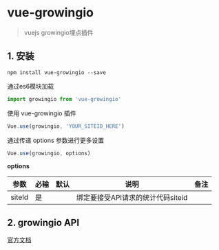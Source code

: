 # vue-growingio

> vuejs growingio埋点插件

## 1. 安装

```shell
npm install vue-growingio --save
```
通过es6模块加载
```javascript
import growingio from 'vue-growingio'
```
使用 vue-growingio 插件
```javascript
Vue.use(growingio, 'YOUR_SITEID_HERE')
```
通过传递 options 参数进行更多设置
```javascript
Vue.use(growingio, options)
```
**options**

| 参数 | 必输 | 默认 | 说明 | 备注 |
|-----|------|-----|-----|------|
| siteId | 是 | | 绑定要接受API请求的统计代码siteid| |

## 2. growingio API

[官方文档](https://docs.growingio.com/)
